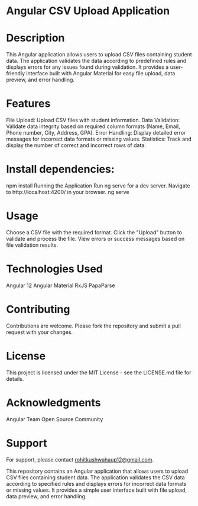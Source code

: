# Angular CSV Upload Application

# Description
This Angular application allows users to upload CSV files containing student data. The application validates the data according to predefined rules and displays errors for any issues found during validation. It provides a user-friendly interface built with Angular Material for easy file upload, data preview, and error handling.

# Features
File Upload: Upload CSV files with student information.
Data Validation: Validate data integrity based on required column formats (Name, Email, Phone number, City, Address, GPA).
Error Handling: Display detailed error messages for incorrect data formats or missing values.
Statistics: Track and display the number of correct and incorrect rows of data.


# Install dependencies:

npm install
Running the Application
Run ng serve for a dev server. Navigate to http://localhost:4200/ in your browser.
ng serve

# Usage
Choose a CSV file with the required format.
Click the "Upload" button to validate and process the file.
View errors or success messages based on file validation results.


# Technologies Used
Angular 12
Angular Material
RxJS
PapaParse


# Contributing
Contributions are welcome. Please fork the repository and submit a pull request with your changes.

# License
This project is licensed under the MIT License - see the LICENSE.md file for details.

# Acknowledgments
Angular Team
Open Source Community

# Support
For support, please contact rohitkushwahaup12@gmail.com.


This repository contains an Angular application that allows users to upload CSV files containing student data.
The application validates the CSV data according to specified rules and displays errors for incorrect data formats or missing values.
It provides a simple user interface built with file upload, data preview, and error handling.
